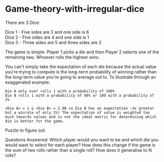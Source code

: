 # Game-theory-with-irregular-dice

There are 3 Dice:

Dice 1 - Five sides are 3 and one side is 6  
Dice 2 - Five sides are 4 and one side is 1  
Dice 3 - Three sides are 5 and three sides are 2  

The game is simple. Player 1 picks a die and then Player 2 selects one of the remaining two. Whoever rolls the highest wins. 

You can't simply take the expectation of each die because the actual value you're trying to compute is the long-term probability of winning rather than the long-term value you're going to average out to. To illustrate through an exaggerated example:

    Die A only ever rolls 1 with a probability of 100%
    Die B rolls 1 with a probability of 98% or 100 with a probability of 2%

    <Die A> = 1 & <Die B> = 2.98 so Die B has an expectation ~3x greater but a winrate of only 2%! The expectation of value is weighted too much towards values and is not the ideal metric for determining which die is better for the game.


Puzzle to figure out:



Questions Answered:
Which player would you want to be and which die you would want to select for each player?
How does this change if the game is the sum of two rolls rather than a single roll? How does it generalise to N rolls? 

